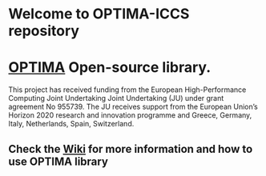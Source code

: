 # Welcome to OPTIMA-ICCS repository

 # [OPTIMA](https://cordis.europa.eu/project/id/955739) Open-source library. 
 This project has received funding from the European High-Performance Computing Joint Undertaking Joint Undertaking (JU) under grant agreement No 955739. The JU receives support from the European Union’s Horizon 2020 research and innovation programme and Greece, Germany, Italy, Netherlands, Spain, Switzerland.


## Check the [Wiki](https://github.com/cslab-ntua/OPTIMA-ICCS/wiki) for more information and how to use OPTIMA library
